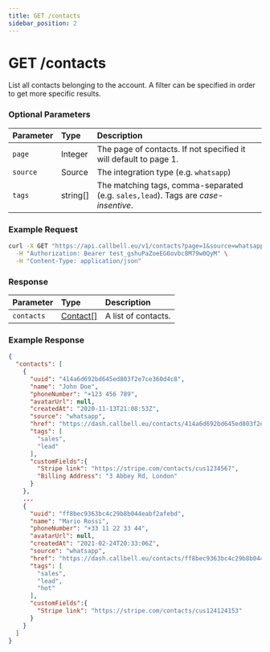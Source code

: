 ```yaml
---
title: GET /contacts
sidebar_position: 2
---
```


# GET /contacts

List all contacts belonging to the account. A filter can be specified in order to get more specific results.

### Optional Parameters

| Parameter | Type     | Description                                                                        |
| :-------- | :------- | :--------------------------------------------------------------------------------- |
| `page`    | Integer  | The page of contacts. If not specified it will default to page 1.                  |
| `source`  | Source   | The integration type (e.g. `whatsapp`)                                             |
| `tags`    | string[] | The matching tags, comma-separated (e.g. `sales,lead`). Tags are _case-insentive_. |

### Example Request

```bash title=request.sh
curl -X GET "https://api.callbell.eu/v1/contacts?page=1&source=whatsapp&tags=sales,lead" \
  -H "Authorization: Bearer test_gshuPaZoeEG6ovbc8M79w0QyM" \
  -H "Content-Type: application/json"
```

### Response

| Parameter  | Type                                             | Description         |
| :--------- | :----------------------------------------------- | :------------------ |
| `contacts` | [Contact[]](/api_reference/object_types/contact) | A list of contacts. |

### Example Response

```json title=response.json
{
  "contacts": [
    {
      "uuid": "414a6d692bd645ed803f2e7ce360d4c8",
      "name": "John Doe",
      "phoneNumber": "+123 456 789",
      "avatarUrl": null,
      "createdAt": "2020-11-13T21:08:53Z",
      "source": "whatsapp",
      "href": "https://dash.callbell.eu/contacts/414a6d692bd645ed803f2e7ce360d4c8",
      "tags": [
        "sales",
        "lead"
      ],
      "customFields":{
        "Stripe link": "https://stripe.com/contacts/cus1234567",
        "Billing Address": "3 Abbey Rd, London"
      }
    },
    ...
    {
      "uuid": "ff8bec9363bc4c29b8b044eabf2afebd",
      "name": "Mario Rossi",
      "phoneNumber": "+33 11 22 33 44",
      "avatarUrl": null,
      "createdAt": "2021-02-24T20:33:06Z",
      "source": "whatsapp",
      "href": "https://dash.callbell.eu/contacts/ff8bec9363bc4c29b8b044eabf2afebd",
      "tags": [
        "sales",
        "lead",
        "hot"
      ],
      "customFields":{
        "Stripe link": "https://stripe.com/contacts/cus124124153"
      }
    }
  ]
}
```
